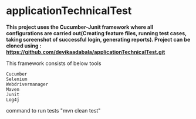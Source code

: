 # applicationTechnicalTest
**This project  uses the Cucumber-Junit framework where all configurations are carried out(Creating feature files, running test cases, taking screenshot of successful login, generating reports).
Project can be cloned using : https://github.com/devikaadabala/applicationTechnicalTest.git**

This framework consists of below tools  

    Cucumber 
    Selenium
    Webdrivermanager
    Maven
    Junit
    Log4j
    
 command to run tests "mvn clean test"   
 